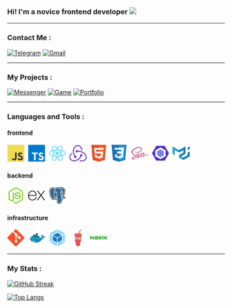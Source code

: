 ### Hi! I'm a novice frontend developer <img src="https://media.giphy.com/media/WUlplcMpOCEmTGBtBW/giphy.gif" width="30"> 
---
### Contact Me :
  [![Telegram](https://img.shields.io/badge/-Telegram-141130?style=for-the-badge&logo=Telegram)](https://t.me/yugld)
  [![Gmail](https://img.shields.io/badge/Gmail-D14836?style=for-the-badge&logo=gmail&logoColor=white)](mailto:yulliagladysheva@gmail.com)

---
### My Projects :
[![Messenger](https://img.shields.io/badge/Messenger-141130?style=for-the-badge&logo=messenger)](https://github.com/yugld/middle.messenger.praktikum.yandex)
[![Game](https://img.shields.io/badge/Game-D14836?style=for-the-badge&logo=game&logoColor=white)](https://github.com/MariaShamonova/practicum-game)
[![Portfolio](https://img.shields.io/badge/Portfolio-D14836?style=for-the-badge&logo=game&logoColor=white)](https://github.com/yugld/portfolio)

---
### Languages and Tools :
#### frontend
<div>
  <img src="https://github.com/devicons/devicon/blob/master/icons/javascript/javascript-original.svg" title="javascript" alt="javascript" width="40" height="40"/>&nbsp
  <img src="https://github.com/devicons/devicon/blob/master/icons/typescript/typescript-original.svg" title="typescript" alt="typescript" width="40" height="40"/>&nbsp
  <img src="https://github.com/devicons/devicon/blob/master/icons/react/react-original.svg" title="reactjs" alt="reactjs" width="40" height="40"/>&nbsp
  <img src="https://github.com/devicons/devicon/blob/master/icons/redux/redux-original.svg" title="redux" alt="redux" width="40" height="40"/>&nbsp;
  <img src="https://github.com/devicons/devicon/blob/master/icons/html5/html5-original.svg" title="html5" alt="html5" width="40" height="40"/>&nbsp
  <img src="https://github.com/devicons/devicon/blob/master/icons/css3/css3-original.svg" title="css" alt="css" width="40" height="40"/>&nbsp
  <img src="https://github.com/devicons/devicon/blob/master/icons/sass/sass-original.svg" title="sass/scss" alt="sass/scss" width="40" height="40"/>&nbsp;
  <img src="https://github.com/devicons/devicon/blob/master/icons/eslint/eslint-original.svg" title="eslint" alt="eslint" width="40" height="40"/>&nbsp;
  <img src="https://github.com/devicons/devicon/blob/master/icons/materialui/materialui-original.svg" title="materialui" alt="materialui" width="40" height="40"/>&nbsp;
</div>

#### backend
<div>
  <img src="https://github.com/devicons/devicon/blob/master/icons/nodejs/nodejs-original.svg" title="nodejs" alt="nodejs" width="40" height="40"/>&nbsp
  <img src="https://github.com/devicons/devicon/blob/master/icons/express/express-original.svg" title="express" alt="express" width="40" height="40"/>&nbsp
  <img src="https://github.com/devicons/devicon/blob/master/icons/postgresql/postgresql-original.svg" title="postgresql" alt="postgresql" width="40" height="40"/>&nbsp
</div>

#### infrastructure
<div>
    <img src="https://github.com/devicons/devicon/blob/master/icons/git/git-original.svg" title="git" alt="git" width="40" height="40"/>&nbsp
    <img src="https://github.com/devicons/devicon/blob/master/icons/docker/docker-original.svg" title="docker" alt="docker" width="40" height="40"/>&nbsp;
    <img src="https://github.com/devicons/devicon/blob/master/icons/webpack/webpack-original.svg" title="webpack" alt="webpack" width="40" height="40"/>&nbsp;
    <img src="https://github.com/devicons/devicon/blob/master/icons/gulp/gulp-plain.svg" title="gulp" alt="gulp" width="40" height="40"/>&nbsp;
    <img src="https://github.com/devicons/devicon/blob/master/icons/nginx/nginx-original.svg" title="nginx" alt="nginx" width="40" height="40"/>&nbsp;
</div>

---

### My Stats :

[![GitHub Streak](http://github-readme-streak-stats.herokuapp.com?user=yugld)](https://git.io/streak-stats)

[![Top Langs](https://github-readme-stats.vercel.app/api/top-langs/?username=yugld&layout=compact)](https://github.com/anuraghazra/github-readme-stats)
